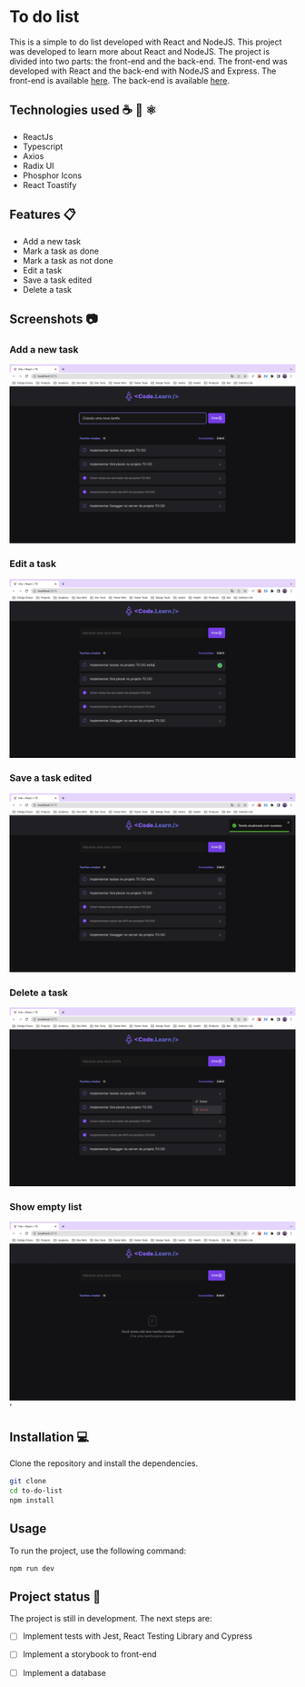# To do list

This is a simple to do list developed with React and NodeJS. This project was developed to learn more about React and NodeJS. The project is divided into two parts: the front-end and the back-end. The front-end was developed with React and the back-end with NodeJS and Express. The front-end is available [here](https://github.com/gihoekveld/to-do-list). The back-end is available [here](https://github.com/gihoekveld/to-do-server).

## Technologies used ☕️ 🐍 ⚛️

- ReactJs
- Typescript
- Axios
- Radix UI
- Phosphor Icons
- React Toastify

## Features 📋

- Add a new task
- Mark a task as done
- Mark a task as not done
- Edit a task
- Save a task edited
- Delete a task

## Screenshots 📷

### Add a new task
![Screenshot 3](public/screen_shot_adding_task.png)

### Edit a task
![Screenshot 2](public/screen_shot_editing_task.png)

### Save a task edited
![Screenshot 3](public/screen_shot_saving_task.png)

### Delete a task
![Screenshot 1](public/screen_shot_deleting_task.png)

### Show empty list
![Screenshot 3](public/screen_shot_empty_state.png)'


## Installation 💻

Clone the repository and install the dependencies.

```bash
git clone
cd to-do-list
npm install
```

## Usage

To run the project, use the following command:

```bash
npm run dev
```

## Project status 🚧

The project is still in development. The next steps are:

- [ ] Implement tests with Jest, React Testing Library and Cypress
- [ ] Implement a storybook to front-end
- [ ] Implement a database








